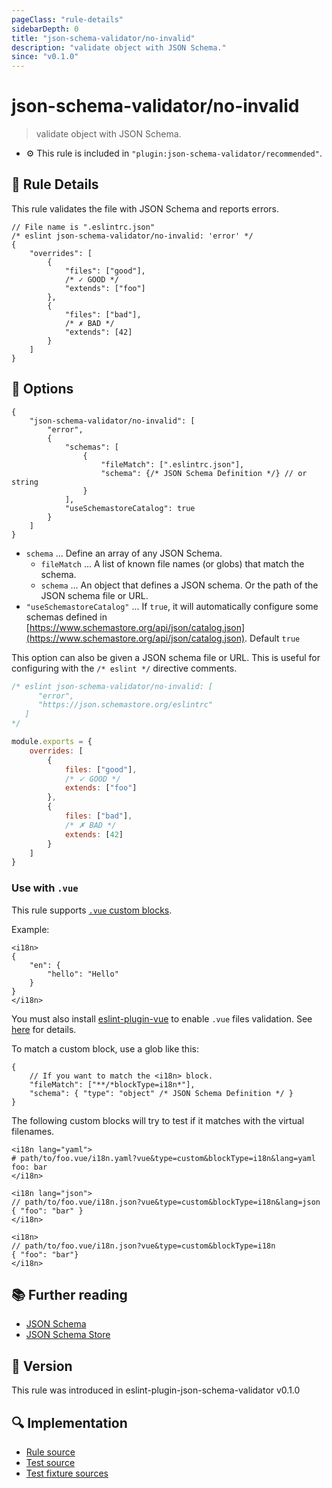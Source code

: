 ```yaml
---
pageClass: "rule-details"
sidebarDepth: 0
title: "json-schema-validator/no-invalid"
description: "validate object with JSON Schema."
since: "v0.1.0"
---
```

# json-schema-validator/no-invalid

> validate object with JSON Schema.

- :gear: This rule is included in `"plugin:json-schema-validator/recommended"`.

## :book: Rule Details

This rule validates the file with JSON Schema and reports errors.

<eslint-code-block file-name=".eslintrc.json">

<!-- eslint-skip -->

```json5
// File name is ".eslintrc.json"
/* eslint json-schema-validator/no-invalid: 'error' */
{
    "overrides": [
        {
            "files": ["good"],
            /* ✓ GOOD */
            "extends": ["foo"]
        },
        {
            "files": ["bad"],
            /* ✗ BAD */
            "extends": [42]
        }
    ]
}
```

</eslint-code-block>

## :wrench: Options

```json5
{
    "json-schema-validator/no-invalid": [
        "error",
        {
            "schemas": [
                {
                    "fileMatch": [".eslintrc.json"],
                    "schema": {/* JSON Schema Definition */} // or string
                }
            ],
            "useSchemastoreCatalog": true
        }
    ]
}
```

- `schema` ... Define an array of any JSON Schema.
  - `fileMatch` ... A list of known file names (or globs) that match the schema.
  - `schema` ... An object that defines a JSON schema. Or the path of the JSON schema file or URL.
- `"useSchemastoreCatalog"` ... If `true`, it will automatically configure some schemas defined in [https://www.schemastore.org/api/json/catalog.json](https://www.schemastore.org/api/json/catalog.json). Default `true`

This option can also be given a JSON schema file or URL. This is useful for configuring with the `/* eslint */` directive comments.

<eslint-code-block file-name=".eslintrc.js">

<!-- eslint-skip -->

```js
/* eslint json-schema-validator/no-invalid: [
      "error",
      "https://json.schemastore.org/eslintrc"
   ]
*/

module.exports = {
    overrides: [
        {
            files: ["good"],
            /* ✓ GOOD */
            extends: ["foo"]
        },
        {
            files: ["bad"],
            /* ✗ BAD */
            extends: [42]
        }
    ]
}
```

</eslint-code-block>

### Use with `.vue`

This rule supports [`.vue` custom blocks](https://vue-loader.vuejs.org/guide/custom-blocks.html).

Example:

```vue
<i18n>
{
    "en": {
        "hello": "Hello"
    }
}
</i18n>
```

You must also install [eslint-plugin-vue](https://eslint.vuejs.org/) to enable `.vue` files validation. See [here](https://eslint.vuejs.org/user-guide/) for details.

To match a custom block, use a glob like this:

```json5
{
    // If you want to match the <i18n> block.
    "fileMatch": ["**/*blockType=i18n*"],
    "schema": { "type": "object" /* JSON Schema Definition */ }
}
```

The following custom blocks will try to test if it matches with the virtual filenames.

<!-- eslint-skip -->

```vue
<i18n lang="yaml">
# path/to/foo.vue/i18n.yaml?vue&type=custom&blockType=i18n&lang=yaml
foo: bar
</i18n>

<i18n lang="json">
// path/to/foo.vue/i18n.json?vue&type=custom&blockType=i18n&lang=json
{ "foo": "bar" }
</i18n>

<i18n>
// path/to/foo.vue/i18n.json?vue&type=custom&blockType=i18n
{ "foo": "bar"}
</i18n>
```

## :books: Further reading

- [JSON Schema](https://json-schema.org/)
- [JSON Schema Store](https://www.schemastore.org/json/)

## :rocket: Version

This rule was introduced in eslint-plugin-json-schema-validator v0.1.0

## :mag: Implementation

- [Rule source](https://github.com/ota-meshi/eslint-plugin-json-schema-validator/blob/master/src/rules/no-invalid.ts)
- [Test source](https://github.com/ota-meshi/eslint-plugin-json-schema-validator/blob/master/tests/src/rules/no-invalid.ts)
- [Test fixture sources](https://github.com/ota-meshi/eslint-plugin-json-schema-validator/tree/master/tests/fixtures/rules/no-invalid)
